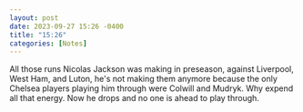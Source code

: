```yaml
---
layout: post
date: 2023-09-27 15:26 -0400
title: "15:26"
categories: [Notes]
---
```


All those runs Nicolas Jackson was making in preseason, against Liverpool, West Ham, and Luton, he's not making them anymore because the only Chelsea players playing him through were Colwill and Mudryk. Why expend all that energy. Now he drops and no one is ahead to play through.